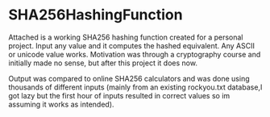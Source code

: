 # SHA256HashingFunction

Attached is a working SHA256 hashing function created for a personal project.  Input any value and it computes the hashed equivalent.  Any ASCII or unicode value works. 
Motivation was through a cryptography course and initially made no sense, but after this project it does now.

Output was compared to online SHA256 calculators and was done using thousands of different inputs (mainly from an existing rockyou.txt database,I got lazy but
the first hour of inputs resulted in correct values so im assuming it works as intended).

